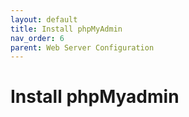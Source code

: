 ```yaml
---
layout: default
title: Install phpMyAdmin
nav_order: 6
parent: Web Server Configuration
---
```

# Install phpMyadmin
